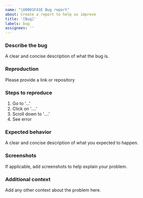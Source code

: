 ```yaml
---
name: "\U0001F41E Bug report"
about: Create a report to help us improve
title: '[Bug]'
labels: bug
assignees: ''
---
```


### Describe the bug

A clear and concise description of what the bug is.

### Reproduction

Please provide a link or repository

### Steps to reproduce

1. Go to '...'
2. Click on '....'
3. Scroll down to '....'
4. See error

### Expected behavior

A clear and concise description of what you expected to happen.

### Screenshots

If applicable, add screenshots to help explain your problem.

### Additional context

Add any other context about the problem here.
